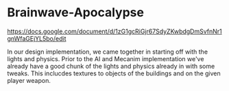 # Brainwave-Apocalypse

https://docs.google.com/document/d/1zG1gcRiGjr67SdyZKwbdgDmSvfnNr1gnWfaGEjYL5bo/edit


In our design implementation, we came together in starting off with the lights and physics. Prior to the AI and Mecanim implementation we've already have a good chunk of the lights and physics already in with some tweaks. This inclucdes textures to objects of the buildings and on the given player weapon. 